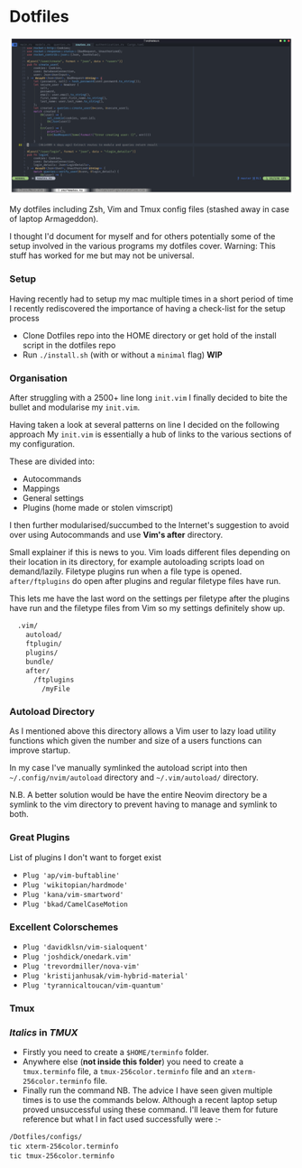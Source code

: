 # Dotfiles

![Screenshot of my setup](./vim_setup.png "Vim Setup")

My dotfiles including Zsh, Vim and Tmux config files (stashed away in case of laptop Armageddon).

I thought I'd document for myself and for others potentially some of the setup
involved in the various programs my dotfiles cover. Warning: This stuff has worked for me but may not be universal.

### Setup

Having recently had to setup my mac multiple times in a short period of time
I recently rediscovered the importance of having a check-list for the setup
process

- Clone Dotfiles repo into the HOME directory or get hold of the install script in the dotfiles repo
- Run `./install.sh` (with or without a `minimal` flag) **WIP**

### Organisation

After struggling with a 2500+ line long `init.vim` I finally decided to bite the
bullet and modularise my `init.vim`.

Having taken a look at several patterns on line I decided on the following approach
My `init.vim` is essentially a hub of links to the various sections of my configuration.

These are divided into:

- Autocommands
- Mappings
- General settings
- Plugins (home made or stolen vimscript)

I then further modularised/succumbed to the Internet's suggestion to avoid
over using Autocommands and use **Vim's after** directory.

Small explainer if this is news to you. Vim loads different files depending on their location in its directory, for example autoloading scripts load on
demand/lazily. Filetype plugins run when a file type is opened. `after/ftplugins` do open after plugins and regular filetype
files have run.

This lets me have the last word on the settings per filetype after the plugins
have run and the filetype files from Vim so my settings definitely show up.

```vim
  .vim/
    autoload/
    ftplugin/
    plugins/
    bundle/
    after/
      /ftplugins
        /myFile
```

### Autoload Directory

As I mentioned above this directory allows a Vim user
to lazy load utility functions which given the number
and size of a users functions can improve startup.

In my case I've manually symlinked the autoload script
into then `~/.config/nvim/autoload` directory and
`~/.vim/autoload/` directory.

N.B. A better solution would be have the entire Neovim directory be a symlink to the vim
directory to prevent having to manage and symlink to both.

### Great Plugins

List of plugins I don't want to forget exist

- `Plug 'ap/vim-buftabline'`
- `Plug 'wikitopian/hardmode'`
- `Plug 'kana/vim-smartword'`
- `Plug 'bkad/CamelCaseMotion`

### Excellent Colorschemes

- `Plug 'davidklsn/vim-sialoquent'`
- `Plug 'joshdick/onedark.vim'`
- `Plug 'trevordmiller/nova-vim'`
- `Plug 'kristijanhusak/vim-hybrid-material'`
- `Plug 'tyrannicaltoucan/vim-quantum'`

### Tmux

### _Italics_ in _TMUX_

- Firstly you need to create a `$HOME/terminfo` folder.
- Anywhere else (**not inside this folder**) you need to create a `tmux.terminfo`
  file, a `tmux-256color.terminfo` file and an `xterm-256color.terminfo` file.
- Finally run the command
  NB. The advice I have seen given multiple times is to use the commands below.
  Although a recent laptop setup proved unsuccessful using these command. I'll
  leave them for future reference but what I in fact used successfully were :-

```sh
/Dotfiles/configs/
tic xterm-256color.terminfo
tic tmux-256color.terminfo
```
